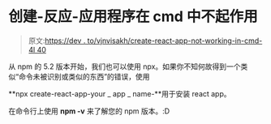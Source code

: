 # 创建-反应-应用程序在 cmd 中不起作用

> 原文:[https://dev . to/vjnvisakh/create-react-app-not-working-in-cmd-4l 40](https://dev.to/vjnvisakh/create-react-app-not-working-in-cmd-4l40)

从 npm 的 5.2 版本开始，我们也可以使用 npx。如果你不知何故得到一个类似“命令未被识别或类似的东西”的错误，使用

**npx create-react-app-your _ app _ name-**用于安装 react app。

在命令行上使用 **npm -v** 来了解您的 npm 版本。:D